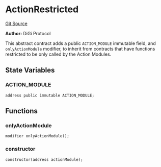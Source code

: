# ActionRestricted
[Git Source](https://github.com/digiv3rse/core-contracts/blob/5454b58664fab805b6888a68ff40915d251f32f3/contracts/modules/ActionRestricted.sol)

**Author:**
DiGi Protocol

This abstract contract adds a public `ACTION_MODULE` immutable field, and `onlyActionModule` modifier,
to inherit from contracts that have functions restricted to be only called by the Action Modules.


## State Variables
### ACTION_MODULE

```solidity
address public immutable ACTION_MODULE;
```


## Functions
### onlyActionModule


```solidity
modifier onlyActionModule();
```

### constructor


```solidity
constructor(address actionModule);
```

